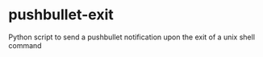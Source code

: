 pushbullet-exit
===============

Python script to send a pushbullet notification upon the exit of a unix shell command
